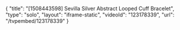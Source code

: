 {
    "title": "[1508443598] Sevilla Silver Abstract Looped Cuff Bracelet",
    "type": "solo",
    "layout": "iframe-static",
    "videoId": "123178339",
    "url": "\/tvpembed\/123178339"
}